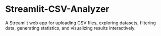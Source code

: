 # Streamlit-CSV-Analyzer
A Streamlit web app for uploading CSV files, exploring datasets, filtering data, generating statistics, and visualizing results interactively.
